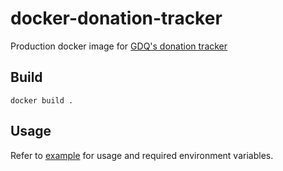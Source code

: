 # docker-donation-tracker

Production docker image for [GDQ's donation tracker](https://github.com/GamesDoneQuick/donation-tracker-toplevel)

## Build

```
docker build .
```

## Usage

Refer to [example](https://github.com/Hoishin/docker-donation-tracker/tree/master/example) for usage and required environment variables.

